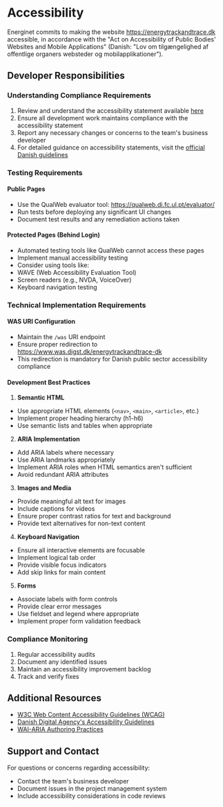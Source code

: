 # Accessibility

Energinet commits to making the website https://energytrackandtrace.dk accessible, in accordance with the "Act on Accessibility of Public Bodies' Websites and Mobile Applications" (Danish: "Lov om tilgængelighed af offentlige organers websteder og mobilapplikationer").

## Developer Responsibilities

### Understanding Compliance Requirements

1. Review and understand the accessibility statement available [here](https://www.was.digst.dk/energytrackandtrace-dk)
2. Ensure all development work maintains compliance with the accessibility statement
3. Report any necessary changes or concerns to the team's business developer
4. For detailed guidance on accessibility statements, visit the [official Danish guidelines](https://digst.dk/digital-inklusion/webtilgaengelighed/vejledning/udfyldelse-af-tilgaengelighedserklaering/)

### Testing Requirements

#### Public Pages
- Use the QualWeb evaluator tool: https://qualweb.di.fc.ul.pt/evaluator/
- Run tests before deploying any significant UI changes
- Document test results and any remediation actions taken

#### Protected Pages (Behind Login)
- Automated testing tools like QualWeb cannot access these pages
- Implement manual accessibility testing
- Consider using tools like:
 - WAVE (Web Accessibility Evaluation Tool)
 - Screen readers (e.g., NVDA, VoiceOver)
 - Keyboard navigation testing

### Technical Implementation Requirements

#### WAS URI Configuration
- Maintain the `/was` URI endpoint
- Ensure proper redirection to https://www.was.digst.dk/energytrackandtrace-dk
- This redirection is mandatory for Danish public sector accessibility compliance

#### Development Best Practices

1. **Semantic HTML**
  - Use appropriate HTML elements (`<nav>`, `<main>`, `<article>`, etc.)
  - Implement proper heading hierarchy (h1-h6)
  - Use semantic lists and tables when appropriate

2. **ARIA Implementation**
  - Add ARIA labels where necessary
  - Use ARIA landmarks appropriately
  - Implement ARIA roles when HTML semantics aren't sufficient
  - Avoid redundant ARIA attributes

3. **Images and Media**
  - Provide meaningful alt text for images
  - Include captions for videos
  - Ensure proper contrast ratios for text and background
  - Provide text alternatives for non-text content

4. **Keyboard Navigation**
  - Ensure all interactive elements are focusable
  - Implement logical tab order
  - Provide visible focus indicators
  - Add skip links for main content

5. **Forms**
  - Associate labels with form controls
  - Provide clear error messages
  - Use fieldset and legend where appropriate
  - Implement proper form validation feedback

### Compliance Monitoring

1. Regular accessibility audits
2. Document any identified issues
3. Maintain an accessibility improvement backlog
4. Track and verify fixes

## Additional Resources

- [W3C Web Content Accessibility Guidelines (WCAG)](https://www.w3.org/WAI/standards-guidelines/wcag/)
- [Danish Digital Agency's Accessibility Guidelines](https://digst.dk/digital-inklusion/webtilgaengelighed/)
- [WAI-ARIA Authoring Practices](https://www.w3.org/WAI/ARIA/apg/)

## Support and Contact

For questions or concerns regarding accessibility:
- Contact the team's business developer
- Document issues in the project management system
- Include accessibility considerations in code reviews

